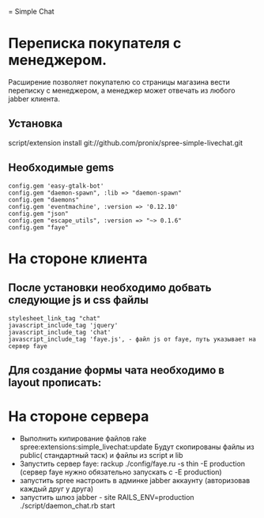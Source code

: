 = Simple Chat

Переписка покупателя с менеджером.
=================================
Расширение позволяет покупателю со страницы магазина вести переписку с менеджером, а менеджер может отвечать из любого jabber клиента.

Установка
---------
 script/extension install  git://github.com/pronix/spree-simple-livechat.git

Необходимые gems
----------------
    config.gem 'easy-gtalk-bot'
    config.gem "daemon-spawn", :lib => "daemon-spawn"
    config.gem "daemons"
    config.gem 'eventmachine', :version => '0.12.10'
    config.gem "json"
    config.gem "escape_utils", :version => "~> 0.1.6"
    config.gem "faye"

На стороне клиента
==================

После установки необходимо добвать следующие js и css файлы
-----------------------------------------------------------
    stylesheet_link_tag "chat"
    javascript_include_tag 'jquery'
    javascript_include_tag 'chat'
    javascript_include_tag 'faye.js', - файл js от faye, путь указывает на сервер faye

Для создание формы чата необходимо в layout прописать:
------------------------------------------------------
  <script type="text/javascript">
    //  Faye.Logging.logLevel = 'debug';
    //  Faye.logger = function(message) { console.log(message);  };
    var faye_url = 'http://'+window.location["host"]+':9292/faye'; // урл сервера faye
    var client = new Faye.Client(faye_url, {timeout: 10 });
    $(function(){
        simplechat({"user_uid": "<%= session[:uid] %>", "title": "manager",
                        "send": function(data){
                                 var channel = "/from/"+data["user_uid"];   /* канал faye для отправки сообщения */
                                 client.publish(channel, {"user": data["user_uid"], "msg": data["message"]});
                                },
                      "listen": function(){
                                   client.subscribe('/to/<%= session[:uid] %>', function(message) {  /* канал faye для приема сообщения */
                                   this.show_message(message["msg"]);
                                });
                    }
                 })
    });
  </script>


На стороне сервера
==================
* Выполнить кипирование файлов  rake spree:extensions:simple_livechat:update
  Будут скопированы файлы из public( стандартный таск) и файлы из script и lib
* Запустить сервер faye: rackup ./config/faye.ru -s thin -E production (сервер faye нужно обязательно запускать с -E production)
* запустить spree настроить в админке jabber аккаунту (авторизовав каждый друг у друга)
* запустить шлюз jabber - site
  RAILS_ENV=production ./script/daemon_chat.rb start



